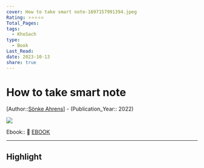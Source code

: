 ```yaml
---
cover: How to take smart note-1697157991394.jpeg
Rating: ⭐⭐⭐⭐⭐
Total_Pages: 
tags:
  - KhoSach
type:
  - Book
Last_Read: 
date: 2023-10-13
share: true
---
```


# How to take smart note
[Author::[Sönke Ahrens](S%C3%B6nke%20Ahrens.md)] - (Publication_Year:: 2022)

![](https://i.imgur.com/I2FZBWK.jpg)


Ebook:: 📘 [EBOOK](https://onedrive.live.com/download?resid=E92BC60129512289%21162&authkey=!ACAHXyxr-XNkNtU)

---
## Highlight

